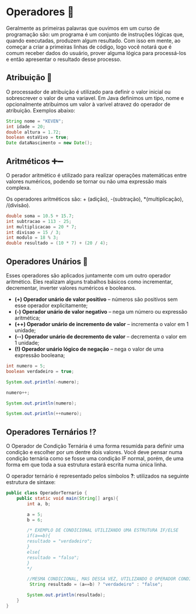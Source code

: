 # Operadores 🧮

Geralmente as primeiras palavras que ouvimos em um curso de programação são: um programa é um conjunto de instruções lógicas que, quando executadas, produzem algum resultado. Com isso em mente, ao começar a criar a primeiras linhas de código, logo você notará que é comum receber dados do usuário, prover alguma lógica para processá-los e então apresentar o resultado desse processo.

## Atribuição 🟰

O processador de atribuição é utilizado para definir o valor inicial ou sobrescrever o valor de uma variavel. Em Java definimos um tipo, nome e opcionalmente atribuimos um valor à varivel atravez do operador de atribuição. Exemplos abaixo:

```java
String nome = "KEVEN";
int idade = 20;
double altura = 1.72;
boolean estaVivo = true;
Date dataNascimento = new Date();
```

## Aritméticos ➕➖

O perador aritmético é utilizado para realizar operações matemáticas entre valores numéricos, podendo se tornar ou não uma expressão mais complexa.

Os operadores aritméticos são: + (adição), -(subtração), *(multiplicação), /(divisão).

```java
double soma = 10.5 + 15.7;
int subtracao = 113 - 25;
int multiplicacao = 20 * 7;
int divisao = 15 / 3;
int modulo = 18 % 3;
double resultado = (10 * 7) + (20 / 4);
```

## Operadores Unários 🔢

Esses operadores são aplicados juntamente com um outro operador aritmético. Eles realizam alguns trabalhos básicos como incrementar, decrementar, inverter valores numéricos e booleanos.

* **(+) Operador unário de valor positivo** – números são positivos sem esse operador explicitamente;
* **(-) Operador unário de valor negativo** – nega um número ou expressão aritmética;
* **(++) Operador unário de incremento de valor** – incrementa o valor em 1 unidade;
* **(--) Operador unário de decremento de valor** – decrementa o valor em 1 unidade;
* **(!) Operador unário lógico de negação** – nega o valor de uma expressão booleana;

```java
int numero = 5;
boolean verdadeiro = true;

System.out.println(-numero);

numero++;

System.out.println(numero);

System.out.println(++numero);
```

## Operadores Ternários ⁉️

O Operador de Condição Ternária é uma forma resumida para definir uma condição e escolher por um dentre dois valores. Você deve pensar numa condição ternária como se fosse uma condição IF normal, porém, de uma forma em que toda a sua estrutura estará escrita numa única linha.

O operador ternário é representado pelos símbolos **?**: utilizados na seguinte estrutura de sintaxe:

```java
public class OperadorTernario {
    public static void main(String[] args){
        int a, b;

        a = 5;
        b = 6;

        /* EXEMPLO DE CONDICIONAL UTILIZANDO UMA ESTRUTURA IF/ELSE
        if(a==b){
        resultado = "verdadeiro";
        }
        else{
        resultado = "falso";
        }
        */

        //MESMA CONDICIONAL, MAS DESSA VEZ, UTILIZANDO O OPERADOR CONDICIONAL TERNÁRIO
         String resultado = (a==b) ? "verdadeiro" : "false";

        System.out.println(resultado);
    }
}
```